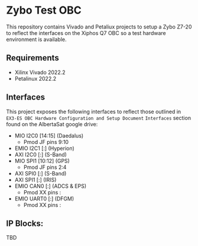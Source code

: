 # Zybo Test OBC

This repository contains Vivado and Petaliux projects to setup a Zybo Z7-20 to reflect the interfaces on the Xiphos Q7 OBC so a test hardware environment is available.

## Requirements

- Xilinx Vivado 2022.2
- Petalinux 2022.2

## Interfaces

This project exposes the following interfaces to reflect those outlined in `EX3-ES OBC Hardware Configuration and Setup Document` `Interfaces` section found on the AlbertaSat google drive:

- MIO I2C0 [14:15] (Daedalus)
	- Pmod JF pins 9:10
- EMIO I2C1 [:] (Hyperion)
- AXI I2C0 [:] (S-Band)
- MIO SPI1 [10:12] (GPS)
	- Pmod JF pins 2:4
- AXI SPI0 [:] (S-Band)
- AXI SPI1 [:] (IRIS)
- EMIO CAN0 [:] (ADCS & EPS)
	- Pmod XX pins :
- EMIO UART0 [:] (DFGM)
	- Pmod XX pins :

## IP Blocks:

TBD
